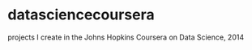 datasciencecoursera
===================

projects I create in the Johns Hopkins Coursera on Data Science, 2014
